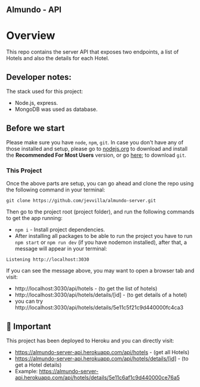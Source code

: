 ## Almundo - API

# Overview

This repo contains the server API that exposes two endpoints, a list of Hotels and also the details for each Hotel.

## Developer notes:

The stack used for this project:

- Node.js, express.
- MongoDB was used as database.

## Before we start

Please make sure you have `node`, `npm`, `git`. In case you don't have any of those installed and setup, please go to [nodejs.org](https://nodejs.org/en/) to download and install the **Recommended For Most Users** version, or go [here](https://git-scm.com/downloads); to download `git`.


### This Project

Once the above parts are setup, you can go ahead and clone the repo using the following command in your terminal:
```
git clone https://github.com/jevvilla/almundo-server.git
```

Then go to the project root (project folder), and run the following commands to get the app running:

- `npm i` - Install project dependencies.
- After installing all packages to be able to run the project you have to run `npm start` or `npm run dev` (if you have nodemon installed), after that, a message will appear in your terminal:
```
Listening http://localhost:3030
```
If you can see the message above, you may want to open a browser tab and visit:

- http://localhost:3030/api/hotels - (to get the list of hotels)
- http://localhost:3030/api/hotels/details/[id] -  (to get details of a hotel)
- you can try http://localhost:3030/api/hotels/details/5e11c5f21c9d440000fc4ca3

## 📢 Important
This project has been deployed to Heroku and you can directly visit:
- https://almundo-server-api.herokuapp.com/api/hotels - (get all Hotels)
- https://almundo-server-api.herokuapp.com/api/hotels/details/[id] - (to get a Hotel details)
- Example: https://almundo-server-api.herokuapp.com/api/hotels/details/5e11c6af1c9d440000ce76a5